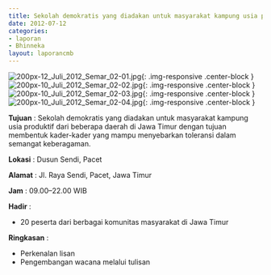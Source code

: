 ```yaml
---
title: Sekolah demokratis yang diadakan untuk masyarakat kampung usia produktif dari beberapa daerah di Jawa Timur dengan tujuan membentuk kader-kader yang mampu menyebarkan toleransi dalam semangat keberagaman.
date: 2012-07-12
categories:
- laporan
- Bhinneka
layout: laporancmb
---
```

	
![200px-12_Juli_2012_Semar_02-01.jpg](/uploads/200px-11_Juli_2012_Semar_02-01.jpg){: .img-responsive .center-block }
![200px-10_Juli_2012_Semar_02-02.jpg](/uploads/200px-10_Juli_2012_Semar_02-02.jpg){: .img-responsive .center-block }
![200px-10_Juli_2012_Semar_02-03.jpg](/uploads/200px-10_Juli_2012_Semar_02-03.jpg){: .img-responsive .center-block }
![200px-10_Juli_2012_Semar_02-04.jpg](/uploads/200px-10_Juli_2012_Semar_02-04.jpg){: .img-responsive .center-block }

	
**Tujuan** :	Sekolah demokratis yang diadakan untuk masyarakat kampung usia produktif dari beberapa daerah di Jawa Timur dengan tujuan membentuk kader-kader yang mampu menyebarkan toleransi dalam semangat keberagaman.
	
**Lokasi** :	Dusun Sendi, Pacet
	
**Alamat** : 	Jl. Raya Sendi, Pacet, Jawa Timur
	
**Jam** :	09.00–22.00 WIB
	
**Hadir** :	
*	20 peserta dari berbagai komunitas masyarakat di Jawa Timur

**Ringkasan** :	
*	Perkenalan lisan
*	Pengembangan wacana melalui tulisan
